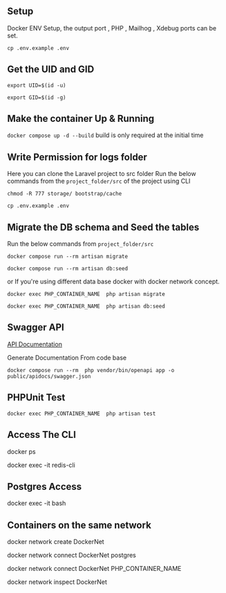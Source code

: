 ## Setup

Docker ENV Setup, the output port , PHP , Mailhog , Xdebug ports can be set.

`cp .env.example .env`

## Get the UID and GID

`export UID=$(id -u)`

`export GID=$(id -g)`

## Make the container Up & Running

`docker compose up -d --build` build is only required at the initial time

## Write Permission for logs folder

Here you can clone the Laravel project to src folder
Run the below commands from the `project_folder/src` of the project using CLI

`chmod -R 777 storage/ bootstrap/cache`

`cp .env.example .env`

## Migrate the DB schema and Seed the tables

Run the below commands from `project_folder/src`

`docker compose run --rm artisan migrate`

`docker compose run --rm artisan db:seed`

or If you're using different data base docker with docker network concept.

`docker exec PHP_CONTAINER_NAME  php artisan migrate`

`docker exec PHP_CONTAINER_NAME  php artisan db:seed`

## Swagger API

[API Documentation](http://localhost:88/api/docs)

Generate Documentation From code base

`docker compose run --rm  php vendor/bin/openapi app -o public/apidocs/swagger.json`

## PHPUnit Test

`docker exec PHP_CONTAINER_NAME  php artisan test`

## Access The CLI

docker ps

docker exec -it <redis container ID> redis-cli

## Postgres Access

docker exec -it <postgres container ID> bash

## Containers on the same network

docker network create DockerNet

docker network connect DockerNet postgres

docker network connect DockerNet PHP_CONTAINER_NAME

docker network inspect DockerNet
